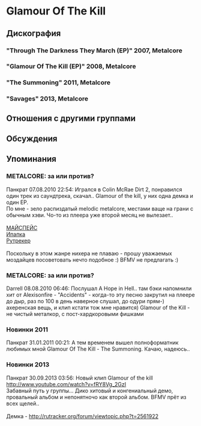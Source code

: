 # Glamour Of The Kill



## Дискография

### "Through The Darkness They March (EP)" 2007, Metalcore



### "Glamour Of The Kill (EP)" 2008, Metalcore



### "The Summoning" 2011, Metalcore



### "Savages" 2013, Metalcore




## Отношения с другими группами


## Обсуждения


## Упоминания

### METALCORE: за или против?

Панкрат 07.08.2010 22:54:
Игрался в Colin McRae Dirt 2, понравился один трек из саундтрека, скачал.. Glamour of the kill, у них одна демка и один EP.<BR>По мне - зело распиздатый melodic metalcore, местами ваще на грани с обычным хэви. Чо-то из плеера уже второй месяц не вылезает..<BR><BR><A HREF="http://www.myspace.com/glamourofthekill" TARGET="_blank">МАЙСПЕЙС</A><BR><A HREF="http://ifolder.ru/18815485" TARGET="_blank">Ипапка</A><BR><A HREF="http://rutracker.org/forum/viewtopic.php?t=1518737" TARGET="_blank">Рутрекер</A><BR><BR>Поскольку в этом жанре нихера не плаваю - прошу уважаемых моздайцев посоветовать нечто подобное :) BFMV не предлагать :)

### METALCORE: за или против?

Darrell 08.08.2010 06:46:
Послушал A Hope in Hell.. там бэки напомнили хит от Alexisonfire - "Accidents" - когда-то эту песню закрутил на плеере до дыр, раз по 100 в день наверное слушал, до одури прям-) ахеренская вещь, и клип кстати тож мне нравится) Glamour of the Kill - не чистый металкор, с пост-хардкоровыми фишками

### Новинки 2011

Панкрат 31.01.2011 00:21:
А тем временем вышел полноформатник любимых мной Glamour Of The Kill - The Summoning. Качаю, надеюсь..

### Новинки 2013

Панкрат 30.09.2013 03:56:
Новый клип Glamour of the kill<BR><A HREF="http://www.youtube.com/watch?v=fRY8Vg_2GzI" TARGET="_blank">http://www.youtube.com/watch?v=fRY8Vg_2GzI</A><BR>Забавный путь у группы... Дико хитовый и конгениальный демо, провальный альбом и непонятночо как второй альбом. BFMV прёт из всех щелей..<BR><BR>Демка - <A HREF="http://rutracker.org/forum/viewtopic.php?t=2561922" TARGET="_blank">http://rutracker.org/forum/viewtopic.php?t=2561922</A>

